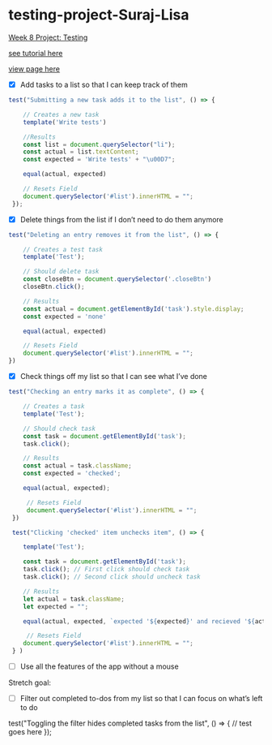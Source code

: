 # testing-project-Suraj-Lisa
[Week 8 Project: Testing](https://learn.foundersandcoders.com/course/syllabus/pre-apprenticeship/testing/project/)

[see tutorial here](https://www.w3schools.com/howto/howto_js_todolist.asp)

[view page here](https://fac25.github.io/testing-project-Suraj-Lisa/)

- [x] Add tasks to a list so that I can keep track of them
     
```js
test("Submitting a new task adds it to the list", () => {

    // Creates a new task
    template('Write tests')

    //Results
    const list = document.querySelector("li");
    const actual = list.textContent;
    const expected = 'Write tests' + "\u00D7";

    equal(actual, expected)

    // Resets Field
    document.querySelector('#list').innerHTML = "";
 });
```

- [x] Delete things from the list if I don’t need to do them anymore

```js
test("Deleting an entry removes it from the list", () => {

    // Creates a test task
    template('Test');

    // Should delete task
    const closeBtn = document.querySelector('.closeBtn')
    closeBtn.click();

    // Results
    const actual = document.getElementById('task').style.display;
    const expected = 'none'

    equal(actual, expected)

    // Resets Field
    document.querySelector('#list').innerHTML = "";
})
```

- [x] Check things off my list so that I can see what I’ve done

```js
test("Checking an entry marks it as complete", () => {

    // Creates a task
    template('Test');

    // Should check task
    const task = document.getElementById('task');
    task.click();

    // Results
    const actual = task.className;
    const expected = 'checked';

    equal(actual, expected);

     // Resets Field
     document.querySelector('#list').innerHTML = "";
 })

 test("Clicking 'checked' item unchecks item", () => {

    template('Test');

    const task = document.getElementById('task');
    task.click(); // First click should check task
    task.click(); // Second click should uncheck task

    // Results
    let actual = task.className;
    let expected = "";

    equal(actual, expected, `expected '${expected}' and recieved '${actual}'`)

     // Resets Field
    document.querySelector('#list').innerHTML = "";
 } )
```

- [ ] Use all the features of the app without a mouse

Stretch goal:
- [ ] Filter out completed to-dos from my list so that I can focus on what’s left to do

test("Toggling the filter hides completed tasks from the list", () => {
  // test goes here
});